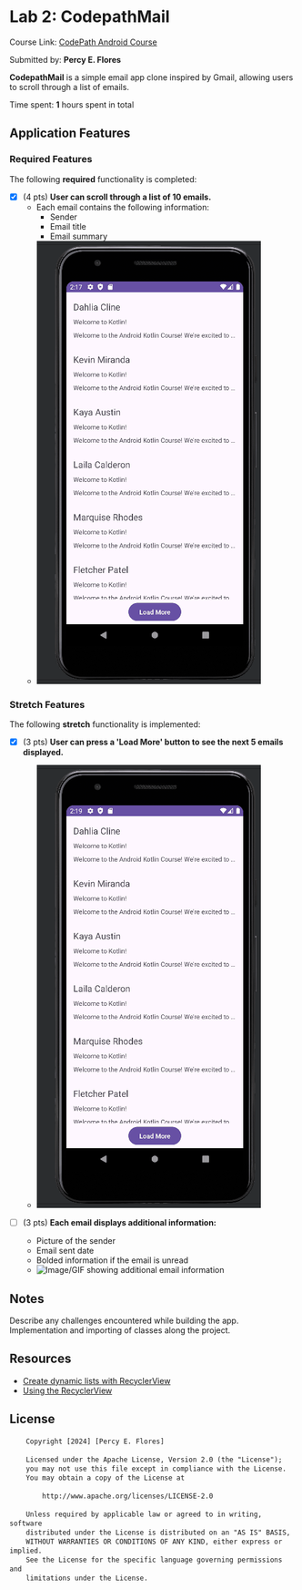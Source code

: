 # Lab 2: CodepathMail

Course Link: [CodePath Android Course](https://courses.codepath.org/courses/and102/unit/2#!labs)

Submitted by: **Percy E. Flores** <!-- Replace 'Your Name Here' with your actual name -->

**CodepathMail** is a simple email app clone inspired by Gmail, allowing users to scroll through a list of emails.

Time spent: **1** hours spent in total <!-- Replace 'X' with the number of hours you spent on this project -->

## Application Features

### Required Features

The following **required** functionality is completed:

- [x] (4 pts) **User can scroll through a list of 10 emails.**
    - Each email contains the following information:
        - Sender
        - Email title
        - Email summary
    - ![Image/GIF showing the basic email list display](scroll.gif) <!-- Replace this link with your actual image/GIF link -->

### Stretch Features

The following **stretch** functionality is implemented:

- [x] (3 pts) **User can press a 'Load More' button to see the next 5 emails displayed.**
    - ![Image/GIF showing the 'Load More' button in action](extra.gif) <!-- Replace this link with your actual image/GIF link -->

- [ ] (3 pts) **Each email displays additional information:**
    - Picture of the sender
    - Email sent date
    - Bolded information if the email is unread
    - ![Image/GIF showing additional email information](http://i.imgur.com/link/to/your/gif/file.gif) <!-- Replace this link with your actual image/GIF link -->

## Notes

Describe any challenges encountered while building the app. <!-- Replace this with your specific challenges and experiences -->
Implementation and importing of classes along the project.

## Resources

- [Create dynamic lists with RecyclerView](https://developer.android.com/guide/topics/ui/layout/recyclerview)
- [Using the RecyclerView](https://guides.codepath.com/android/using-the-recyclerview)

## License

```plaintext
    Copyright [2024] [Percy E. Flores]

    Licensed under the Apache License, Version 2.0 (the "License");
    you may not use this file except in compliance with the License.
    You may obtain a copy of the License at

        http://www.apache.org/licenses/LICENSE-2.0

    Unless required by applicable law or agreed to in writing, software
    distributed under the License is distributed on an "AS IS" BASIS,
    WITHOUT WARRANTIES OR CONDITIONS OF ANY KIND, either express or implied.
    See the License for the specific language governing permissions and
    limitations under the License.
